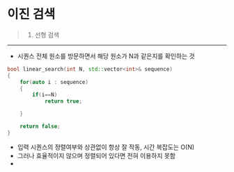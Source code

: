 이진 검색
===========

> 1) 선형 검색
--------------
- 시퀀스 전체 원소를 방문하면서 해당 원소가 N과 같은지를 확인하는 것

```C++
bool linear_search(int N, std::vector<int>& sequence)
{
    for(auto i : sequence)
    {
        if(i==N)
            return true;

    }

    return false;
}
```

- 입력 시퀀스의 정렬여부와 상관없이 항상 잘 작동, 시간 복잡도는 O(N)
- 그러나 효율적이지 않으며 정렬되어 있다면 전혀 이용하지 못함
- 